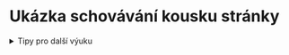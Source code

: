 # Ukázka schovávání kousku stránky

<details><summary>Tipy pro další výuku</summary><p>

1. Co se stane po spuštění? 

```blocks
po kliknutí na @greenFlag
nastav [jmeno_hrace v] na [Karel]
změň [jmeno_hrace v] o (1)
```

</p></details>

